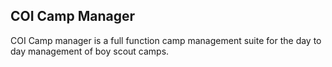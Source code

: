 ## COI Camp Manager

COI Camp manager is a full function camp management suite for the day to day management of boy scout camps. 
